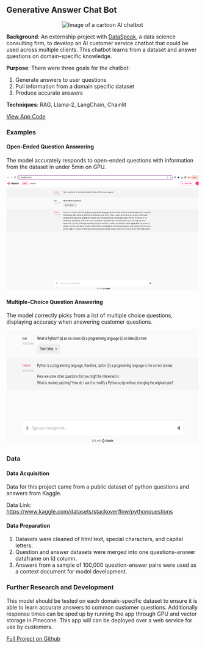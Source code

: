 ## Generative Answer Chat Bot

<p align="center">
  <img src="kellyshreeve/kellyshreeve.github.io/images/qa-chatbot/chatbot-image.png?raw=true"
  width="400"
  height="260"
  alt="Image of a cartoon AI chatbot">
</p>

**Background**: An externship project with <a href="https://dataspeak.co/about" target="_blank">DataSpeak</a>, a data science consulting firm, to develop an AI customer service chatbot that could be used across multiple clients. This chatbot learns from a dataset and answer questions on domain-specific knowledge. 

**Purpose**: There were three goals for the chatbot:    
 1. Generate answers to user questions
 2. Pull information from a domain specific dataset  
 3. Produce accurate answers  

**Techniques**: RAG, Llama-2, LangChain, Chainlit

<a href='https://github.com/kellyshreeve/QA-Chatbot/blob/main/final_chainlit_app.py'
target='_blank'>View App Code</a>

### Examples  

#### Open-Ended Question Answering  

The model accurately responds to open-ended questions with information from the dataset in under 5min on GPU.

<p align="center">
  <img src="images/qa-chatbot/open-ended-question.png?raw=true"
  width="600"
  height="300"
  alt="Chainlit App open ended question example">
</p>

#### Multiple-Choice Question Answering

The model correctly picks from a list of multiple choice questions, displaying accuracy when answering customer questions.

<p align="center">
  <img src="images/qa-chatbot/multiple-choice-question.png?raw=true"
  width="600"
  height="300"
  alt="Chainlit App multiple choice question example">
</p>

### Data  

#### Data Acquisition  

Data for this project came from a public dataset of python questions and answers from Kaggle.  

Data Link: https://www.kaggle.com/datasets/stackoverflow/pythonquestions  

#### Data Preparation  

1. Datasets were cleaned of html text, special characters, and capital letters.  
2. Question and answer datasets were merged into one questions-answer dataframe on Id column.  
3. Answers from a sample of 100,000 question-answer pairs were used as a context document for model development.  

### Further Research and Development

This model should be tested on each domain-specific dataset to ensure it is able to learn accurate answers to common customer questions. Additionally response times can be sped up by running the app through GPU and vector storage in Pinecone. This app will can be deployed over a web service for use by customers.


<a href='https://github.com/kellyshreeve/QA-Chatbot'
target='_blank'>Full Project on Github</a>
